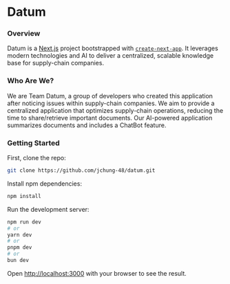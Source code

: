 # Datum

### Overview
Datum is a [Next.js](https://nextjs.org) project bootstrapped with [`create-next-app`](https://nextjs.org/docs/app/api-reference/cli/create-next-app). It leverages modern technologies and AI to deliver a centralized, scalable knowledge base for supply-chain companies.

### Who Are We?
We are Team Datum, a group of developers who created this application after noticing issues within supply-chain companies. We aim to provide a centralized application that optimizes supply-chain operations, reducing the time to share/retrieve important documents. Our AI-powered application summarizes documents and includes a ChatBot feature.

### Getting Started

First, clone the repo:
```bash
git clone https://github.com/jchung-48/datum.git
```

Install npm dependencies:
```bash
npm install
```

Run the development server:

```bash
npm run dev
# or
yarn dev
# or
pnpm dev
# or
bun dev
```

Open [http://localhost:3000](http://localhost:3000) with your browser to see the result.
